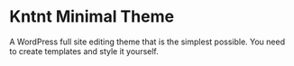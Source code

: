 # Kntnt Minimal Theme

A WordPress full site editing theme that is the simplest possible. You need to create templates and style it yourself.